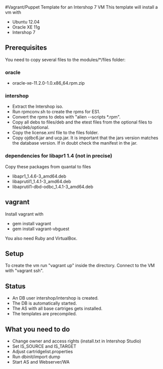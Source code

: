 #Vagrant/Puppet Template for an Intershop 7 VM
This template will install a vm with
* Ubuntu 12.04
* Oracle XE 11g
* Intershop 7

## Prerequisites
You need to copy several files to the modules/*/files folder:

### oracle
* oracle-xe-11.2.0-1.0.x86_64.rpm.zip

### intershop
* Extract the Intershop iso.
* Run rpmconv.sh to create the rpms for ES1.
* Convert the rpms to debs with "alien --scripts *.rpm".
* Copy all debs to files/deb and the etest files from the optional files to files/deb/optional.
* Copy the license.xml file to the files folder.
* Copy ojdbc6.jar and ucp.jar. It is important that the jars version matches the database version. If in doubt check the manifest in the jar.

### dependencies for libapr1 1.4 (not in precise) 
Copy these packages from quantal to files
* libapr1_1.4.6-3_amd64.deb
* libaprutil1_1.4.1-3_amd64.deb
* libaprutil1-dbd-odbc_1.4.1-3_amd64.deb

## vagrant
Install vagrant with
* gem install vagrant
* gem install vagrant-vbguest

You also need Ruby and VirtualBox.

## Setup
To create the vm run "vagrant up" inside the directory. Connect to the VM with "vagrant ssh".

## Status
* An DB user intershop/intershop is created.
* The DB is automatically started.
* The AS with all base cartriges gets installed.
* The templates are precompiled.

## What you need to do
* Change owner and access rights (install.txt in Intershop Studio)
* Set IS_SOURCE and IS_TARGET
* Adjust cartridgelist.properties
* Run dbinit/import dump
* Start AS and Webserver/WA

